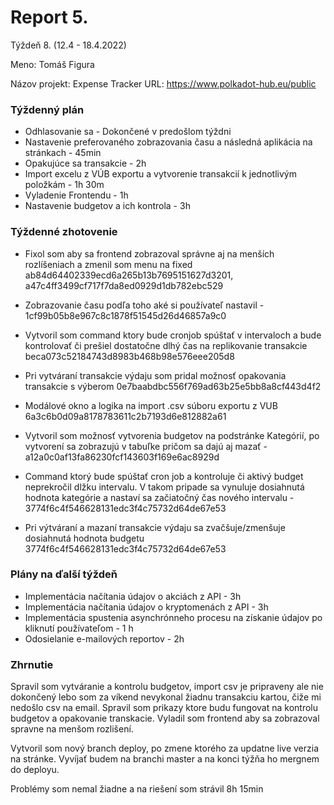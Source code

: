 # Report 5.

Týždeň 8. (12.4 - 18.4.2022)

Meno: Tomáš Figura

Názov projekt: Expense Tracker
URL: https://www.polkadot-hub.eu/public

### Týždenný plán
- Odhlasovanie sa - Dokončené v predošlom týždni
- Nastavenie preferovaného zobrazovania času a následná aplikácia na stránkach - 45min
- Opakujúce sa transakcie - 2h
- Import excelu z VÚB exportu a vytvorenie transakcií k jednotlivým položkám - 1h 30m
- Vyladenie Frontendu - 1h
- Nastavenie budgetov a ich kontrola - 3h

### Týždenné zhotovenie

- Fixol som aby sa frontend zobrazoval správne aj na menších rozlíšeniach a zmenil som menu na fixed ab84d64402339ecd6a265b13b7695151627d3201, a47c4ff3499cf717f7da8ed0929d1db782ebc529 

- Zobrazovanie času podľa toho aké si používateľ nastavil - 1cf99b05b8e967c8c1878f51545d26d46857a9c0 

- Vytvoril som command ktory bude cronjob spúštať v intervaloch a bude kontrolovať či prešiel dostatočne dlhý čas na replikovanie transakcie beca073c52184743d8983b468b98e576eee205d8 

- Pri vytváraní transakcie výdaju som pridal možnosť opakovania transakcie s výberom 0e7baabdbc556f769ad63b25e5bb8a8cf443d4f2 

- Modálové okno a logika na import .csv súboru exportu z VUB 6a3c6b0d09a8178783611c2b7193d6e812882a61 

- Vytvoril som možnosť vytvorenia budgetov na podstránke Kategórií, po vytvorení sa zobrazujú v tabuľke pričom sa dajú aj mazať - a12a0c0af13fa86230fcf143603f169e6ac8929d 

- Command ktorý bude spúštať cron job a kontroluje či aktivý budget neprekročil dlžku intervalu. V takom pripade sa vynuluje dosiahnutá hodnota kategórie a nastaví sa začiatočný čas nového intervalu - 3774f6c4f546628131edc3f4c75732d64de67e53 

- Pri výtváraní a mazaní transakcie výdaju sa zvačšuje/zmenšuje dosiahnutá hodnota budgetu 3774f6c4f546628131edc3f4c75732d64de67e53 


### Plány na ďalší týždeň
- Implementácia načítania údajov o akciách z API - 3h 
- Implementácia načítania údajov o kryptomenách z API - 3h
- Implementácia spustenia asynchrónneho procesu na získanie údajov po kliknutí používateľom - 1 h
- Odosielanie e-mailových reportov - 2h

### Zhrnutie

Spravil som vytváranie a kontrolu budgetov, import csv je pripraveny ale nie dokončený lebo som za víkend nevykonal žiadnu transakciu kartou, čiže mi nedošlo csv na email. Spravil som prikazy ktore budu fungovat na kontrolu budgetov a opakovanie transkacie. Vyladil som frontend aby sa zobrazoval spravne na menšom rozlišení.

Vytvoril som nový branch deploy, po zmene ktorého za updatne live verzia na stránke. Vyvíjať budem na branchi master a na konci týžňa ho mergnem do deployu.

Problémy som nemal žiadne a na riešení som strávil 8h 15min